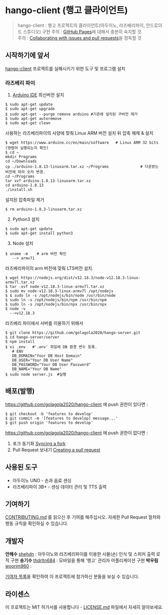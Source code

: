 # hango-client (행고 클라이언트)
> hango-client : 행고 프로젝트의 클라이언트(아두이노, 라즈베리파이, 안드로이드 스튜디오) 구현
주의 : [GitHub Pages](https://pages.github.com/)에 대해서 충분히 숙지할 것.  
주의 : [Collaborating with issues and pull requests](https://docs.github.com/en/github/collaborating-with-issues-and-pull-requests)을 정독할 것


## 시작하기에 앞서 
[hango-client](https://github.com/golagola2020/hango-client.git) 프로젝트를 실해시키기 위한 도구 및 프로그램 설치
### 라즈베리 파이
   1. [Arduino IDE](https://www.arduino.cc/en/main/software) 최신버전 설치
```
$ sudo apt-get update
$ sudo apt-get upgrade
$ sudo apt-get --purge remove arduino #기존에 설치된 구버전 제거
$ sudo apt-get autoremove
$ sudo apt-get clean
```
   사용하는 라즈베리파이의 사양에 맞춰 Linux ARM 버전 설치 뒤 압축 해제 & 설치
```
$ wget https://www.arduino.cc/en/main/software   # Linux ARM 32 bits (명령어 실행되는지 확인)
$ cd ~                    
mkdir Programs
cd ~/Downloads
cp ./arduino-1.8.13-linuxarm.tar.xz ~/Programs              # 다운받는 버전에 따라 숫자 변경.
cd ~/Programs
tar xvf arduino-1.8.13-linuxarm.tar.xz
cd arduino-1.8.13
./install.sh
```
설치된 압축파일 제거
``` 
$ rm arduino-1.8.3-linuxarm.tar.xz
```      

  2. Python3 설치
```  
$ sudo apt-get update
$ sudo apt-get install python3
```
  3. Node 설치 
```
$ uname -m    # arm 버전 확인
   --> armv71
```
라즈베리파이의 arm 버전에 맞춰 LTS버전 설치.
```
$ wget https://nodejs.org/dist/v12.18.3/node-v12.18.3-linux-armv7l.tar.xz  
$ tar -xvf node-v12.18.3-linux-armv7l.tar.xz
$ sudo mv node-v12.18.3-linux-armv7l /opt/nodejs 
$ $ sudo ln -s /opt/nodejs/bin/node /usr/bin/node
$ sudo ln -s /opt/nodejs/bin/npm /usr/bin/npm
$ sudo ln -s /opt/nodejs/bin/npx /usr/bin/npx
$ node -v
  -->v12.18.3
```
   라즈베리 파이에서 서버를 이용하기 위해서
```
$ git clone https://github.com/golagola2020/hango-server.git
$ cd hango-server/server
$ npm install
$ vi .env   #'.env' 파일에 DB 환경 변수 등록.
   # ENV
   DB_DOMAIN="Your DB Host Domain"
   DB_USER="Your DB User Name"
   DB_PASSWORD="Your DB User Password"
   DB_NAME="Your DB Name"
$ sudo node server.js  #실행
```

## 배포(발행)
https://github.com/golagola2020/hango-client 에 push 권한이 있다면 :
```
$ git checkout -b 'features to develop'
$ git commit -m '[features to develop] message...'
$ git push origin 'features to develop'
```
https://github.com/golagola2020/hango-client 에 push 권한이 없다면 :
   1. 포크 동기화 [Syncing a fork](https://docs.github.com/en/github/collaborating-with-issues-and-pull-requests/syncing-a-fork)
   2. Pull Request 보내기 [Creating a pull request](https://docs.github.com/en/github/collaborating-with-issues-and-pull-requests/creating-a-pull-request)


## 사용된 도구
* 아두이노 UNO - 손과 음료 센싱
* 라즈베리파이 3B+ - 센싱 데이터 관리 및 TTS 출력 
 

## 기여하기

[CONTRIBUTING.md](https://gist.github.com/PurpleBooth/b24679402957c63ec426) 를 읽으신 후 기여를 해주십시오. 자세한 Pull Request 절차와 행동 규칙을 확인하실 수 있습니다.

## 개발자

**안혜수** [shehdn](https://github.com/suehdn) : 아두이노와 라즈베리파이를 이용한 사물(손) 인식 및 스피커 출력 로직 구현
**송기수** [thdrltn684](https://github.com/thdrlcks784) : 모바일을 통해 '행고' 관리자 어플리케이션 구현
**박우림** [woorim960](https://github.com/woorim960) :

[기여자 목록](https://github.com/golagola2020/hango-opensource/graphs/contributors)을 확인하여 이 프로젝트에 참가하신 분들을 보실 수 있습니다.

## 라이센스

이 프로젝트는 MIT 허가서를 사용합니다 - [LICENSE.md](LICENSE.md) 파일에서 자세히 알아보세요.

